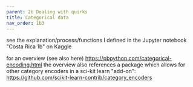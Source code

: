 ```yaml
---
parent: 2b Dealing with quirks 
title: Categorical data 
nav_order: 1b3 
---
```



see the explanation/process/functions I defined in the Jupyter notebook "Costa Rica 1b" on Kaggle

for an overview (see also here)
https://pbpython.com/categorical-encoding.html
the overview also references a package which allows for other category encoders in a sci-kit learn "add-on": https://github.com/scikit-learn-contrib/category_encoders
